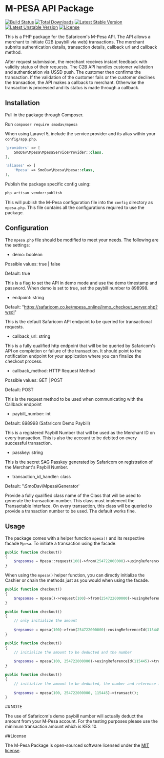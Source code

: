 # M-PESA API Package
[![Build Status](https://travis-ci.org/SmoDav/mpesa.svg?branch=master)](https://travis-ci.org/SmoDav/flash)
[![Total Downloads](https://poser.pugx.org/smodav/mpesa/d/total.svg)](https://packagist.org/packages/smodav/flash)
[![Latest Stable Version](https://poser.pugx.org/smodav/mpesa/v/stable.svg)](https://packagist.org/packages/smodav/flash)
[![Latest Unstable Version](https://poser.pugx.org/smodav/mpesa/v/unstable.svg)](https://packagist.org/packages/smodav/flash)
[![License](https://poser.pugx.org/smodav/mpesa/license.svg)](https://packagist.org/packages/smodav/flash)

This is a PHP package for the Safaricom's M-Pesa API. 
The API allows a merchant to initiate C2B (paybill via web) transactions.
The merchant submits authentication details, transaction details, callback url and callback method. 

After request submission, the merchant receives instant feedback with validity status of their requests. 
The C2B API handles customer validation and authentication via USSD push. 
The customer then confirms the transaction. If the validation of the customer fails or the customer declines the transaction, the API makes a callback to merchant. Otherwise the transaction is processed and its status is made through a callback. 

## Installation

Pull in the package through Composer.

Run `composer require smodav/mpesa`

When using Laravel 5, include the service provider and its alias within your `config/app.php`.

```php
'providers' => [
    SmoDav\Mpesa\MpesaServiceProvider::class,
],

'aliases' => [
    'Mpesa' => SmoDav\Mpesa\Mpesa::class,
],
```

Publish the package specific config using:
```bash
php artisan vendor:publish
```

This will publish the M-Pesa configuration file into the `config` directory as
`mpesa.php`. This file contains all the configurations required to use the package.

## Configuration

The `mpesa.php` file should be modified to meet your needs. The following are the
settings:

- demo: boolean

Possible values: true | false

Default: true

This is a flag to set the API in demo mode and use the demo timestamp
and password. When demo is set to true, set the paybill number to 898998.

- endpoint: string

Default: "https://safaricom.co.ke/mpesa_online/lnmo_checkout_server.php?wsdl"

This is the default Safaricom API endpoint to be queried for transactional
requests.

- callback_url: string

This is a fully qualified http endpoint that will be be queried by Safaricom's
API on completion or failure of the transaction. It should point to the notification
endpoint for your application where you can finalize the checkout process.

- callback_method: HTTP Request Method

Possible values: GET | POST

Default: POST

This is the request method to be used when communicating with the Callback endpoint

- paybill_number: int

Default: 898998 (Safaricom Demo Paybill)

This is a registered Paybill Number that will be used as the Merchant ID
on every transaction. This is also the account to be debited on every successful
transaction.

- passkey: string

This is the secret SAG Passkey generated by Safaricom on registration
of the Merchant's Paybill Number.

- transaction_id_handler: class

Default: '\SmoDav\Mpesa\Generator'

Provide a fully qualified class name of the Class that will be
used to generate the transaction number. This class must implement the
Transactable Interface. On every transaction, this class will be queried
to provide a transaction number to be used. The default works fine.

## Usage

The package comes with a helper function `mpesa()` and its respective facade `Mpesa`.
To initiate a transaction using the facade:

```php
public function checkout()
{
    $repsonse = Mpesa::request(100)->from(254722000000)->usingReferenceId(115445)->transact();
}

```

When using the ` mpesa() ` helper function, you can directly initialize the Cashier or chain
the methods just as you would when using the facade.

```php
public function checkout()
{
    $repsonse = mpesa()->request(100)->from(254722000000)->usingReferenceId(115445)->transact();
}

public function checkout()
{
    // only initialize the amount
    
    $repsonse = mpesa(100)->from(254722000000)->usingReferenceId(115445)->transact();
}

public function checkout()
{
    // initialize the amount to be deducted and the number
    
    $repsonse = mpesa(100, 254722000000)->usingReferenceId(115445)->transact();
}

public function checkout()
{
    // initialize the amount to be deducted, the number and reference id
    
    $repsonse = mpesa(100, 254722000000, 115445)->transact();
}
```

##NOTE

The use of Safaricom's demo paybill number will actually deduct the amount from your M-Pesa account. For the testing purposes please use the minimum transaction amount which is KES 10.

##License

The M-Pesa Package is open-sourced software licensed under the [MIT license](http://opensource.org/licenses/MIT).
